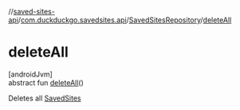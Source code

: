 //[saved-sites-api](../../../index.md)/[com.duckduckgo.savedsites.api](../index.md)/[SavedSitesRepository](index.md)/[deleteAll](delete-all.md)

# deleteAll

[androidJvm]\
abstract fun [deleteAll](delete-all.md)()

Deletes all [SavedSites](../../com.duckduckgo.savedsites.api.models/-saved-sites/index.md)
